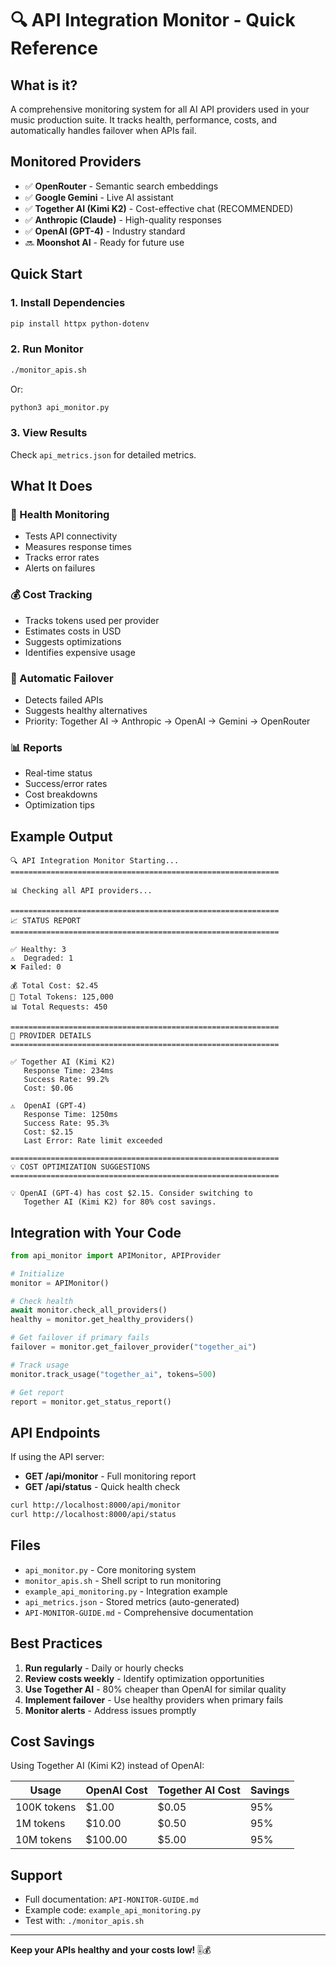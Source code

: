 # 🔍 API Integration Monitor - Quick Reference

## What is it?

A comprehensive monitoring system for all AI API providers used in your music production suite. It tracks health, performance, costs, and automatically handles failover when APIs fail.

## Monitored Providers

- ✅ **OpenRouter** - Semantic search embeddings
- ✅ **Google Gemini** - Live AI assistant
- ✅ **Together AI (Kimi K2)** - Cost-effective chat (RECOMMENDED)
- ✅ **Anthropic (Claude)** - High-quality responses
- ✅ **OpenAI (GPT-4)** - Industry standard
- 🔜 **Moonshot AI** - Ready for future use

## Quick Start

### 1. Install Dependencies

```bash
pip install httpx python-dotenv
```

### 2. Run Monitor

```bash
./monitor_apis.sh
```

Or:

```bash
python3 api_monitor.py
```

### 3. View Results

Check `api_metrics.json` for detailed metrics.

## What It Does

### 🏥 Health Monitoring
- Tests API connectivity
- Measures response times
- Tracks error rates
- Alerts on failures

### 💰 Cost Tracking
- Tracks tokens used per provider
- Estimates costs in USD
- Suggests optimizations
- Identifies expensive usage

### 🔄 Automatic Failover
- Detects failed APIs
- Suggests healthy alternatives
- Priority: Together AI → Anthropic → OpenAI → Gemini → OpenRouter

### 📊 Reports
- Real-time status
- Success/error rates
- Cost breakdowns
- Optimization tips

## Example Output

```
🔍 API Integration Monitor Starting...
============================================================

📊 Checking all API providers...

============================================================
📈 STATUS REPORT
============================================================

✅ Healthy: 3
⚠️  Degraded: 1
❌ Failed: 0

💰 Total Cost: $2.45
🎯 Total Tokens: 125,000
📊 Total Requests: 450

============================================================
🔧 PROVIDER DETAILS
============================================================

✅ Together AI (Kimi K2)
   Response Time: 234ms
   Success Rate: 99.2%
   Cost: $0.06

⚠️  OpenAI (GPT-4)
   Response Time: 1250ms
   Success Rate: 95.3%
   Cost: $2.15
   Last Error: Rate limit exceeded

============================================================
💡 COST OPTIMIZATION SUGGESTIONS
============================================================

💡 OpenAI (GPT-4) has cost $2.15. Consider switching to 
   Together AI (Kimi K2) for 80% cost savings.
```

## Integration with Your Code

```python
from api_monitor import APIMonitor, APIProvider

# Initialize
monitor = APIMonitor()

# Check health
await monitor.check_all_providers()
healthy = monitor.get_healthy_providers()

# Get failover if primary fails
failover = monitor.get_failover_provider("together_ai")

# Track usage
monitor.track_usage("together_ai", tokens=500)

# Get report
report = monitor.get_status_report()
```

## API Endpoints

If using the API server:

- **GET /api/monitor** - Full monitoring report
- **GET /api/status** - Quick health check

```bash
curl http://localhost:8000/api/monitor
curl http://localhost:8000/api/status
```

## Files

- `api_monitor.py` - Core monitoring system
- `monitor_apis.sh` - Shell script to run monitoring
- `example_api_monitoring.py` - Integration example
- `api_metrics.json` - Stored metrics (auto-generated)
- `API-MONITOR-GUIDE.md` - Comprehensive documentation

## Best Practices

1. **Run regularly** - Daily or hourly checks
2. **Review costs weekly** - Identify optimization opportunities
3. **Use Together AI** - 80% cheaper than OpenAI for similar quality
4. **Implement failover** - Use healthy providers when primary fails
5. **Monitor alerts** - Address issues promptly

## Cost Savings

Using Together AI (Kimi K2) instead of OpenAI:

| Usage | OpenAI Cost | Together AI Cost | Savings |
|-------|-------------|------------------|---------|
| 100K tokens | $1.00 | $0.05 | 95% |
| 1M tokens | $10.00 | $0.50 | 95% |
| 10M tokens | $100.00 | $5.00 | 95% |

## Support

- Full documentation: `API-MONITOR-GUIDE.md`
- Example code: `example_api_monitoring.py`
- Test with: `./monitor_apis.sh`

---

**Keep your APIs healthy and your costs low!** 🎚️💰
